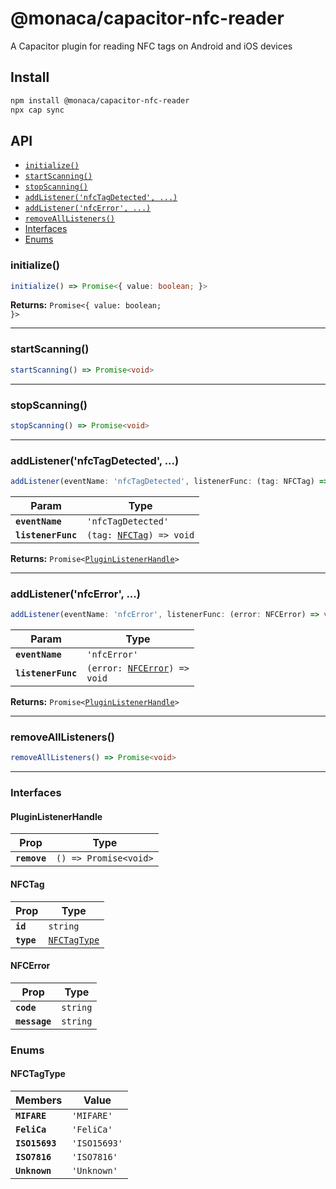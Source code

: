 # @monaca/capacitor-nfc-reader

A Capacitor plugin for reading NFC tags on Android and iOS devices

## Install

```bash
npm install @monaca/capacitor-nfc-reader
npx cap sync
```

## API

<docgen-index>

* [`initialize()`](#initialize)
* [`startScanning()`](#startscanning)
* [`stopScanning()`](#stopscanning)
* [`addListener('nfcTagDetected', ...)`](#addlistenernfctagdetected-)
* [`addListener('nfcError', ...)`](#addlistenernfcerror-)
* [`removeAllListeners()`](#removealllisteners)
* [Interfaces](#interfaces)
* [Enums](#enums)

</docgen-index>

<docgen-api>
<!--Update the source file JSDoc comments and rerun docgen to update the docs below-->

### initialize()

```typescript
initialize() => Promise<{ value: boolean; }>
```

**Returns:** <code>Promise&lt;{ value: boolean; }&gt;</code>

--------------------


### startScanning()

```typescript
startScanning() => Promise<void>
```

--------------------


### stopScanning()

```typescript
stopScanning() => Promise<void>
```

--------------------


### addListener('nfcTagDetected', ...)

```typescript
addListener(eventName: 'nfcTagDetected', listenerFunc: (tag: NFCTag) => void) => Promise<PluginListenerHandle>
```

| Param              | Type                                                        |
| ------------------ | ----------------------------------------------------------- |
| **`eventName`**    | <code>'nfcTagDetected'</code>                               |
| **`listenerFunc`** | <code>(tag: <a href="#nfctag">NFCTag</a>) =&gt; void</code> |

**Returns:** <code>Promise&lt;<a href="#pluginlistenerhandle">PluginListenerHandle</a>&gt;</code>

--------------------


### addListener('nfcError', ...)

```typescript
addListener(eventName: 'nfcError', listenerFunc: (error: NFCError) => void) => Promise<PluginListenerHandle>
```

| Param              | Type                                                              |
| ------------------ | ----------------------------------------------------------------- |
| **`eventName`**    | <code>'nfcError'</code>                                           |
| **`listenerFunc`** | <code>(error: <a href="#nfcerror">NFCError</a>) =&gt; void</code> |

**Returns:** <code>Promise&lt;<a href="#pluginlistenerhandle">PluginListenerHandle</a>&gt;</code>

--------------------


### removeAllListeners()

```typescript
removeAllListeners() => Promise<void>
```

--------------------


### Interfaces


#### PluginListenerHandle

| Prop         | Type                                      |
| ------------ | ----------------------------------------- |
| **`remove`** | <code>() =&gt; Promise&lt;void&gt;</code> |


#### NFCTag

| Prop       | Type                                              |
| ---------- | ------------------------------------------------- |
| **`id`**   | <code>string</code>                               |
| **`type`** | <code><a href="#nfctagtype">NFCTagType</a></code> |


#### NFCError

| Prop          | Type                |
| ------------- | ------------------- |
| **`code`**    | <code>string</code> |
| **`message`** | <code>string</code> |


### Enums


#### NFCTagType

| Members        | Value                   |
| -------------- | ----------------------- |
| **`MIFARE`**   | <code>'MIFARE'</code>   |
| **`FeliCa`**   | <code>'FeliCa'</code>   |
| **`ISO15693`** | <code>'ISO15693'</code> |
| **`ISO7816`**  | <code>'ISO7816'</code>  |
| **`Unknown`**  | <code>'Unknown'</code>  |

</docgen-api>
